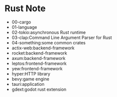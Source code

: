 # Rust Note

- 00-cargo
- 01-language
- 02-tokio:asynchronous Rust runtime
- 03-clap:Command Line Argument Parser for Rust
- 04-something:some common crates
- actix-web:backend-framework
- rocket:backend-framework
- axum:backend-framework
- leptos:frontend-framework
- yew:frontend-framework
- hyper:HTTP library
- bevy:game engine
- tauri:application
- gdext:godot rust extension
